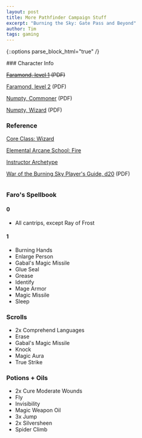 ```yaml
---
layout: post
title: More Pathfinder Campaign Stuff
excerpt: "Burning the Sky: Gate Pass and Beyond"
author: Tim
tags: gaming
---
```


{::options parse_block_html="true" /}
<div class="row">
<div class="column">
### Character Info

~~[Faramond, level 1](/papers/pathfinder/Faro-1.pdf) (PDF)~~

[Faramond, level 2](/papers/pathfinder/Faro-2.pdf) (PDF)

[Numpty, Commoner](/papers/pathfinder/Numpty.pdf) (PDF)

[Numpty, Wizard](/papers/pathfinder/Numpty-wiz.pdf) (PDF)

### Reference

[Core Class: Wizard](https://www.d20pfsrd.com/classes/core-classes/wizard/)

[Elemental Arcane School: Fire](https://www.d20pfsrd.com/classes/core-classes/wizard/arcane-schools/paizo-arcane-schools/elemental-arcane-schools/fire/)

[Instructor Archetype](https://www.d20pfsrd.com/classes/core-classes/wizard/archetypes/paizo-wizard-archetypes/instructor-wizard-archetype)

[War of the Burning Sky Player's Guide, d20](/papers/pathfinder/ENWENPWOTBSPGE.pdf) (PDF)

</div>	
<div class="column">

### Faro's Spellbook

#### 0
* All cantrips, except Ray of Frost

#### 1 
* Burning Hands
* Enlarge Person
* Gabal's Magic Missile
* Glue Seal
* Grease
* Identify
* Mage Armor
* Magic Missile
* Sleep

### Scrolls
* 2x Comprehend Languages
* Erase
* Gabal's Magic Missile
* Knock
* Magic Aura
* True Strike

### Potions + Oils
* 2x Cure Moderate Wounds
* Fly
* Invisibility
* Magic Weapon Oil
* 3x Jump 
* 2x Silversheen
* Spider Climb

</div>
</div>